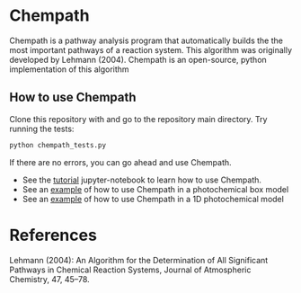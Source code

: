 # Chempath

Chempath is a pathway analysis program that automatically builds the the most important pathways of a reaction system. This algorithm was originally developed by Lehmann (2004). Chempath is an open-source, python implementation of this algorithm


## How to use Chempath

Clone this repository with and go to the repository main directory. Try running the tests:

```python
python chempath_tests.py
```

If there are no errors, you can go ahead and use Chempath.

- See the [tutorial](file:tutorial.ipynb) jupyter-notebook to learn how to use Chempath.
- See an [example](file:examples/box_model_pathways/box_model_pathways_example.ipynb) of how to use Chempath in a photochemical box model
- See an [example](file:examples/photochem_modern_earth/pathways_in_photochem.ipynb) of how to use Chempath in a 1D photochemical model

# References

Lehmann (2004): An Algorithm for the Determination of All Significant Pathways in Chemical Reaction Systems, Journal of Atmospheric Chemistry, 47, 45–78.